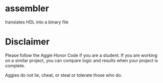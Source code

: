 # assembler
translates HDL into a binary file

# Disclaimer
Please follow the Aggie Honor Code if you are a student. If you are working on a similar project, you can compare logic and results when your project is complete.

Aggies do not lie, cheat, or steal or tolerate those who do.
